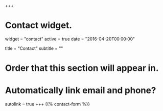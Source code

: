 +++
# Contact widget.
widget = "contact"
active = true
date = "2016-04-20T00:00:00"

title = "Contact"
subtitle = ""

# Order that this section will appear in.


# Automatically link email and phone?
autolink = true
+++
{{% contact-form %}}